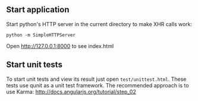 
## Start application

Start python's HTTP server in the current directory to make XHR calls work:

``
python -m SimpleHTTPServer
``

Open http://127.0.0.1:8000 to see index.html

## Start unit tests

To start unit tests and view its result just open ```test/unittest.html```.
These tests use qunit as a unit test framework.
The recommended approach is to use Karma: http://docs.angularjs.org/tutorial/step_02


